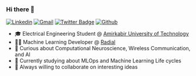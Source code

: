 ### Hi there 👋

[![Linkedin](https://img.shields.io/badge/-LinkedIn-blue?style=flat&logo=Linkedin&logoColor=white)](https://www.linkedin.com/in/mohammadhossein-karimi/)
[![Gmail](https://img.shields.io/badge/-Gmail-c14438?style=flat&logo=Gmail&logoColor=white)](mailto:mhusseinkarimi@gmail.com)
[![Twitter Badge](https://img.shields.io/badge/-Twitter-1da1f2?labelColor=1da1f2&logo=twitter&logoColor=white&link=https://twitter.com/Mohamma05755360)](https://twitter.com/Mohamma05755360)
[![Github](https://img.shields.io/github/followers/mhosseinkarimi?label=Follow&style=social)](https://github.com/mhosseinkarimi/)
- 🎓 Electrical Engineering Student @ [Amirkabir University of Technology](https://aut.ac.ir/)
- 🧑‍💻 Machine Learning Developer @ [Radial](https://www.linkedin.com/company/radialmed/?originalSubdomain=ir)
- 🤔 Curious about Computational Neuroscience, Wireless Communication, and AI
- 📖 Currently studying about MLOps and Machine Learning Life cycles
- 👯 Always willing to collaborate on interesting ideas
<!--
**mhosseinkarimi/mhosseinkarimi** is a ✨ _special_ ✨ repository because its `README.md` (this file) appears on your GitHub profile.

Here are some ideas to get you started:

- 🔭 I’m currently working on ...
- 🌱 I’m currently learning ...
- 👯 I’m looking to collaborate on ...
- 🤔 I’m looking for help with ...
- 💬 Ask me about ...
- 📫 How to reach me: ...
- 😄 Pronouns: ...
- ⚡ Fun fact: ...
-->

